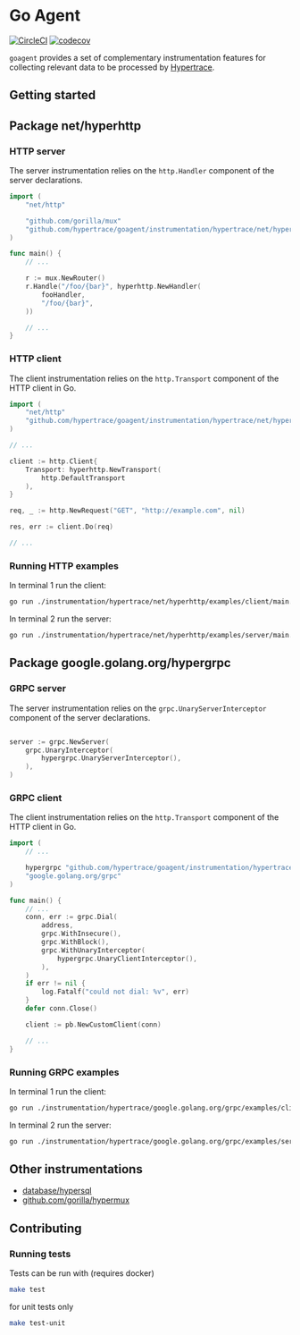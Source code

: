 # Go Agent

[![CircleCI](https://circleci.com/gh/hypertrace/goagent/tree/main.svg?style=svg)](https://circleci.com/gh/hypertrace/goagent/tree/main)
[![codecov](https://codecov.io/gh/hypertrace/goagent/branch/master/graph/badge.svg)](https://codecov.io/gh/hypertrace/goagent)

`goagent` provides a set of complementary instrumentation features for collecting relevant data to be processed by [Hypertrace](https://hypertrace.org).

## Getting started

## Package net/hyperhttp

### HTTP server

The server instrumentation relies on the `http.Handler` component of the server declarations.

```go
import (
    "net/http"

    "github.com/gorilla/mux"
    "github.com/hypertrace/goagent/instrumentation/hypertrace/net/hyperhttp"
)

func main() {
    // ...

    r := mux.NewRouter()
    r.Handle("/foo/{bar}", hyperhttp.NewHandler(
        fooHandler,
        "/foo/{bar}",
    ))

    // ...
}
```

### HTTP client

The client instrumentation relies on the `http.Transport` component of the HTTP client in Go.

```go
import (
    "net/http"
    "github.com/hypertrace/goagent/instrumentation/hypertrace/net/hyperhttp"
)

// ...

client := http.Client{
    Transport: hyperhttp.NewTransport(
        http.DefaultTransport
    ),
}

req, _ := http.NewRequest("GET", "http://example.com", nil)

res, err := client.Do(req)

// ...
```

### Running HTTP examples

In terminal 1 run the client:

```bash
go run ./instrumentation/hypertrace/net/hyperhttp/examples/client/main.go
```

In terminal 2 run the server:

```bash
go run ./instrumentation/hypertrace/net/hyperhttp/examples/server/main.go
```

## Package google.golang.org/hypergrpc

### GRPC server

The server instrumentation relies on the `grpc.UnaryServerInterceptor` component of the server declarations.

```go

server := grpc.NewServer(
    grpc.UnaryInterceptor(
        hypergrpc.UnaryServerInterceptor(),
    ),
)
```

### GRPC client

The client instrumentation relies on the `http.Transport` component of the HTTP client in Go.

```go
import (
    // ...

    hypergrpc "github.com/hypertrace/goagent/instrumentation/hypertrace/google.golang.org/hypergrpc"
    "google.golang.org/grpc"
)

func main() {
    // ...
    conn, err := grpc.Dial(
        address,
        grpc.WithInsecure(),
        grpc.WithBlock(),
        grpc.WithUnaryInterceptor(
            hypergrpc.UnaryClientInterceptor(),
        ),
    )
    if err != nil {
        log.Fatalf("could not dial: %v", err)
    }
    defer conn.Close()

    client := pb.NewCustomClient(conn)

    // ...
}
```

### Running GRPC examples

In terminal 1 run the client:

```bash
go run ./instrumentation/hypertrace/google.golang.org/grpc/examples/client/main.go
```

In terminal 2 run the server:

```bash
go run ./instrumentation/hypertrace/google.golang.org/grpc/examples/server/main.go
```

## Other instrumentations

- [database/hypersql](instrumentation/hypertrace/database/sql/hypersql)
- [github.com/gorilla/hypermux](instrumentation/hypertrace/github.com/gorilla/hypermux)

## Contributing

### Running tests

Tests can be run with (requires docker)

```bash
make test
```

for unit tests only

```bash
make test-unit
```
